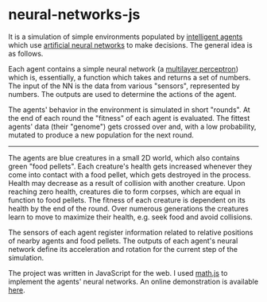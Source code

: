 # neural-networks-js

It is a simulation of simple environments populated by [intelligent agents] which use [artificial neural networks] to make decisions. The general idea is as follows.

Each agent contains a simple neural network (a [multilayer perceptron]) which is, essentially, a function which takes and returns a set of numbers. The input of the NN is the data from various "sensors", represented by numbers. The outputs are used to determine the actions of the agent. 

The agents' behavior in the environment is simulated in short "rounds". At the end of each round the "fitness" of each agent is evaluated. The fittest agents' data (their "genome") gets crossed over and, with a low probability, mutated to produce a new population for the next round.

---

The agents are blue creatures in a small 2D world, which also contains green "food pellets". Each creature's health gets increased whenever they come into contact with a food pellet, which gets destroyed in the process. Health may decrease as a result of collision with another creature. Upon reaching zero health, creatures die to form corpses, which are equal in function to food pellets. The fitness of each creature is dependent on its health by the end of the round. Over numerous generations the creatures learn to move to maximize their health, e.g. seek food and avoid collisions. 

The sensors of each agent register information related to relative positions of nearby agents and food pellets. The outputs of each agent's neural network define its acceleration and rotation for the current step of the simulation.

The project was written in JavaScript for the web. I used [math.js] to implement the agents' neural networks. An online demonstration is available [here](http://fazan64.github.io/neural-networks-js/).

[intelligent agents]: https://en.wikipedia.org/wiki/Intelligent_agent
[artificial neural networks]: https://en.wikipedia.org/wiki/Artificial_neural_network
[multilayer perceptron]: https://en.wikipedia.org/wiki/Multilayer_perceptron

[math.js]: http://mathjs.org/